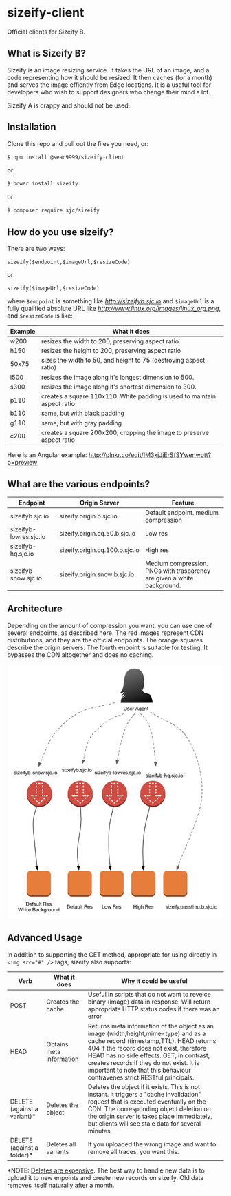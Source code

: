 # sizeify-client

Official clients for Sizeify B.

## What is Sizeify B?

Sizeify is an image resizing service. It takes the URL of an image, and a code representing how it should be resized. It then caches (for a month) and serves the image effiently from Edge locations. It is a  useful tool for developers who wish to support designers who change their mind a lot.

Sizeify A is crappy and should not be used. 

## Installation

Clone this repo and pull out the files you need, or:

```bash
$ npm install @sean9999/sizeify-client
```

or:

```bash
$ bower install sizeify
```

or:

```bash
$ composer require sjc/sizeify
```

## How do you use sizeify?

There are two ways:

```
sizeify($endpoint,$imageUrl,$resizeCode)
```

or:

```
sizeify($imageUrl,$resizeCode)
```

where `$endpoint` is something like *http://sizeifyb.sjc.io* and `$imageUrl` is a fully qualified absolute URL like *http://www.linux.org/images/linux_org.png*, and `$resizeCode` is like:

Example  | What it does
------------- | -------------
w200  | resizes the width to 200, preserving aspect ratio
h150  | resizes the height to 200, preserving aspect ratio
50x75	| sizes the width to 50, and height to 75 (destroying aspect ratio)
l500	| resizes the image along it's longest dimension to 500.
s300	| resizes the image along it's shortest dimension to 300.
p110	| creates a square 110x110. White padding is used to maintain aspect ratio
b110	| same, but with black padding
g110	| same, but with gray padding
c200	| creates a square 200x200, cropping the image to preserve aspect ratio

Here is an Angular example: http://plnkr.co/edit/IM3xjJjErSfSYwenwott?p=preview

## What are the various endpoints?

Endpoint | Origin Server | Feature
--------- | ------------ | -------
sizeifyb.sjc.io	| sizeify.origin.b.sjc.io | Default endpoint. medium compression
sizeifyb-lowres.sjc.io	| sizeify.origin.cq.50.b.sjc.io | Low res
sizeifyb-hq.sjc.io	| sizeify.origin.cq.100.b.sjc.io	| High res
sizeifyb-snow.sjc.io	| sizeify.origin.snow.b.sjc.io	| Medium compression. PNGs with trasparency are given a white background.

## Architecture

Depending on the amount of compression you want, you can use one of several endpoints, as described here. The red images represent CDN distributions, and they are the official endpoints. The orange squares describe the origin servers. The fourth enpoint is suitable for testing. It bypasses the CDN altogether and does no caching.

<img src="doc/sizeify.architecture.jpg" alt="sizeify architecture" />

## Advanced Usage

In addition to supporting the GET method, appropriate for using directly in `<img src="#" />` tags, sizeify also supports:

Verb | What it does | Why it could be useful
--------- | ------------ | -------
POST	| Creates the cache	| Useful in scripts that do not want to reveice binary (image) data in response. Will return appropriate HTTP status codes if there was an error
HEAD	| Obtains meta information | Returns meta information of the object as an image (width,height,mime-type) and as a cache record (timestamp,TTL). HEAD returns 404 if the record does not exist, therefore HEAD has no side effects. GET, in contrast, creates records if they do not exist. It is important to note that this behaviour contravenes strict RESTful principals.
DELETE (against a variant)*	| Deletes the object	| Deletes the object if it exists. This is not instant. It triggers a "cache invalidation" request that is executed eventually on the CDN. The corresponding object deletion on the origin server is takes place immediately, but clients will see stale data for several minutes.
DELETE (against a folder)*	| Deletes all variants	| If you uploaded the wrong image and want to remove all traces, you want this.

*NOTE: [Deletes are expensive](https://twitter.com/codinghorror/status/506010907021828096). The best way to handle new data is to upload it to new enpoints and create new records on sizeify. Old data removes itself naturally after a month.